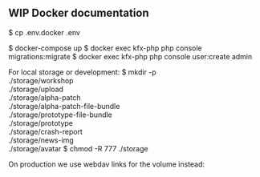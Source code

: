 ## WIP Docker documentation


$ cp .env.docker .env

$ docker-compose up
$ docker exec kfx-php php console migrations:migrate
$ docker exec kfx-php php console user:create <username> <password> admin

For local storage or development:
$ mkdir -p \
	./storage/workshop \
	./storage/upload \
	./storage/alpha-patch \
	./storage/alpha-patch-file-bundle \
	./storage/prototype-file-bundle \
	./storage/prototype \
	./storage/crash-report \
	./storage/news-img \
	./storage/avatar
$ chmod -R 777 ./storage


On production we use webdav links for the volume instead:



